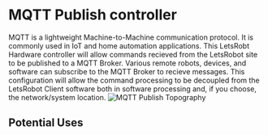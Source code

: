 # MQTT Publish controller
MQTT is a lightweight Machine-to-Machine communication protocol. It is commonly used in IoT and home automation applications. This LetsRobt Hardware controller will allow commands recieved from the LetsRobot site to be published to a MQTT Broker. Various remote robots, devices, and software can subscribe to the MQTT Broker to recieve messages. This configuration will allow the command processing to be decoupled from the LetsRobot Client software both in software processing and, if you choose, the network/system location.
![MQTT Publish Topography](letsrobot/documentation/mqtt_pub_topography.png)
      

## Potential Uses

